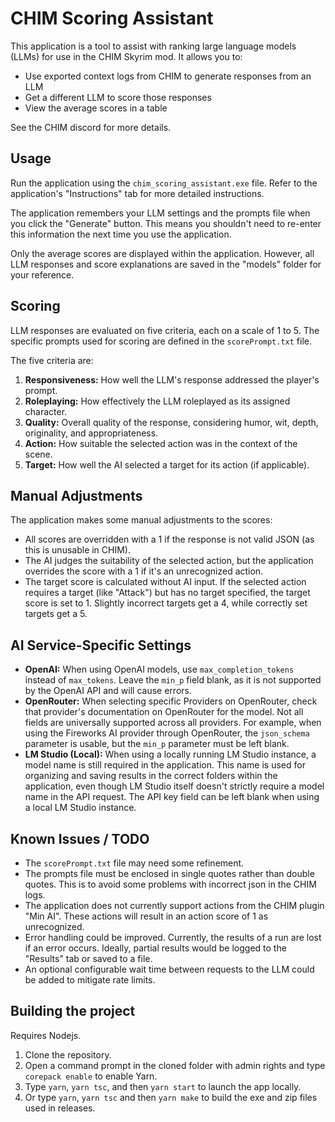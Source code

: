 # CHIM Scoring Assistant

This application is a tool to assist with ranking large language models (LLMs) for use in the CHIM Skyrim mod. It allows you to:

* Use exported context logs from CHIM to generate responses from an LLM
* Get a different LLM to score those responses
* View the average scores in a table

See the CHIM discord for more details.

## Usage

Run the application using the `chim_scoring_assistant.exe` file. Refer to the application's "Instructions" tab for more detailed instructions.

The application remembers your LLM settings and the prompts file when you click the "Generate" button. This means you shouldn't need to re-enter this information the next time you use the application.

Only the average scores are displayed within the application. However, all LLM responses and score explanations are saved in the "models" folder for your reference.

## Scoring

LLM responses are evaluated on five criteria, each on a scale of 1 to 5. The specific prompts used for scoring are defined in the `scorePrompt.txt` file.

The five criteria are:

1. **Responsiveness:** How well the LLM's response addressed the player's prompt.
2. **Roleplaying:** How effectively the LLM roleplayed as its assigned character.
3. **Quality:** Overall quality of the response, considering humor, wit, depth, originality, and appropriateness.
4. **Action:** How suitable the selected action was in the context of the scene.
5. **Target:** How well the AI selected a target for its action (if applicable).

## Manual Adjustments

The application makes some manual adjustments to the scores:

* All scores are overridden with a 1 if the response is not valid JSON (as this is unusable in CHIM).
* The AI judges the suitability of the selected action, but the application overrides the score with a 1 if it's an unrecognized action.
* The target score is calculated without AI input. If the selected action requires a target (like "Attack") but has no target specified, the target score is set to 1. Slightly incorrect targets get a 4, while correctly set targets get a 5.

## AI Service-Specific Settings

*   **OpenAI:** When using OpenAI models, use `max_completion_tokens` instead of `max_tokens`. Leave the `min_p` field blank, as it is not supported by the OpenAI API and will cause errors.
*   **OpenRouter:** When selecting specific Providers on OpenRouter, check that provider's documentation on OpenRouter for the model. Not all fields are universally supported across all providers. For example, when using the Fireworks AI provider through OpenRouter, the `json_schema` parameter is usable, but the `min_p` parameter must be left blank.
*   **LM Studio (Local):** When using a locally running LM Studio instance, a model name is still required in the application. This name is used for organizing and saving results in the correct folders within the application, even though LM Studio itself doesn't strictly require a model name in the API request. The API key field can be left blank when using a local LM Studio instance.

## Known Issues / TODO

* The `scorePrompt.txt` file may need some refinement.
* The prompts file must be enclosed in single quotes rather than double quotes. This is to avoid some problems with incorrect json in the CHIM logs.
* The application does not currently support actions from the CHIM plugin "Min AI". These actions will result in an action score of 1 as unrecognized.
* Error handling could be improved. Currently, the results of a run are lost if an error occurs. Ideally, partial results would be logged to the "Results" tab or saved to a file.
* An optional configurable wait time between requests to the LLM could be added to mitigate rate limits.

## Building the project

Requires Nodejs.
1. Clone the repository.
2. Open a command prompt in the cloned folder with admin rights and type `corepack enable` to enable Yarn.
3. Type `yarn`, `yarn tsc`, and then `yarn start` to launch the app locally.
4. Or type `yarn`, `yarn tsc` and then `yarn make` to build the exe and zip files used in releases.
